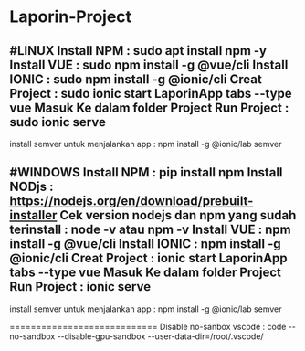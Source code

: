 # Laporin-Project

#LINUX
Install NPM : sudo apt install npm -y  
Install VUE : sudo npm install -g @vue/cli 
Install IONIC : sudo npm install -g @ionic/cli 
Creat Project : sudo ionic start LaporinApp tabs --type vue
Masuk Ke dalam folder Project
Run Project : sudo ionic serve  
------------------------------
install semver untuk menjalankan app : npm install -g @ionic/lab semver

#WINDOWS
Install NPM : pip install npm
Install NODjs : https://nodejs.org/en/download/prebuilt-installer
Cek version nodejs dan npm yang sudah terinstall : node -v atau npm -v
Install VUE : npm install -g @vue/cli 
Install IONIC : npm install -g @ionic/cli 
Creat Project : ionic start LaporinApp tabs --type vue
Masuk Ke dalam folder Project
Run Project : ionic serve  
------------------------------
install semver untuk menjalankan app : npm install -g @ionic/lab semver

============================
Disable no-sanbox vscode : code --no-sandbox --disable-gpu-sandbox --user-data-dir=/root/.vscode/
